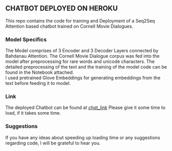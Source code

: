 ## CHATBOT DEPLOYED ON HEROKU
This repo contains the code for training and Deployment of a Seq2Seq Attention based chatbot trained on Cornell Movie Dialogues.

### Model Specifics
The Model comprises of 3 Encoder and 3 Decoder Layers connected by Bahdanau Attention. The Cornell Movie Dialogue corpus was fed into the model after preprocessing for rare words and unicode characters. The detailed preprocessing of the text and the training of the model code can be found in the Notebook attached. \
I used pretrained Glove Embeddings for generating embeddings from the text before feeding it to model.

### Link
The deployed Chatbot can be found at [_chat_link_](https://my-chatbot-varvish.herokuapp.com/)
Please give it some time to load, if it takes some time.

### Suggestions
If you have any ideas about speeding up loading time or any suggestions regarding code, I will be grateful to hear you.
